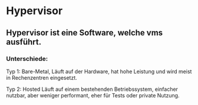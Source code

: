 # Hypervisor

## Hypervisor ist eine Software, welche vms ausführt. 

### Unterschiede: 

Typ 1: Bare-Metal, Läuft auf der Hardware, hat hohe Leistung und wird meist in Rechenzentren eingesetzt.

Typ 2: Hosted Läuft auf einem bestehenden Betriebssystem, einfacher nutzbar, aber weniger performant, eher für Tests oder private Nutzung.
